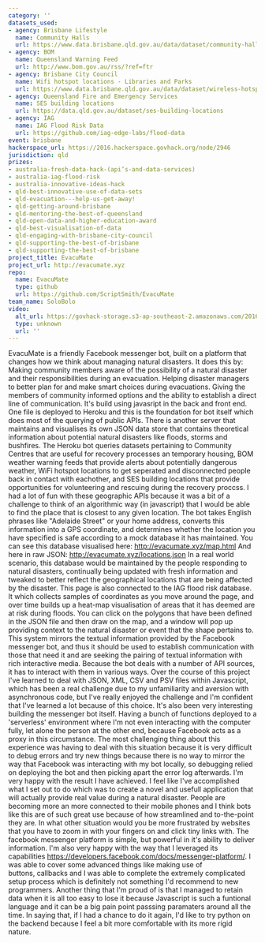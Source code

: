```yaml
---
category: ''
datasets_used:
- agency: Brisbane Lifestyle
  name: Community Halls
  url: https://www.data.brisbane.qld.gov.au/data/dataset/community-halls
- agency: BOM
  name: Queensland Warning Feed
  url: http://www.bom.gov.au/rss/?ref=ftr
- agency: Brisbane City Council
  name: Wifi hotspot locations - Libraries and Parks
  url: https://www.data.brisbane.qld.gov.au/data/dataset/wireless-hotspot-sites-libraries-and-parks/resource/9851b9fd-8a46-4268-9ece-4e45b143e8c9
- agency: Queensland Fire and Emergency Services
  name: SES building locations
  url: https://data.qld.gov.au/dataset/ses-building-locations
- agency: IAG
  name: IAG Flood Risk Data
  url: https://github.com/iag-edge-labs/flood-data
event: brisbane
hackerspace_url: https://2016.hackerspace.govhack.org/node/2946
jurisdiction: qld
prizes:
- australia-fresh-data-hack-(api’s-and-data-services)
- australia-iag-flood-risk
- australia-innovative-ideas-hack
- qld-best-innovative-use-of-data-sets
- qld-evacuation---help-us-get-away!
- qld-getting-around-brisbane
- qld-mentoring-the-best-of-queensland
- qld-open-data-and-higher-education-award
- qld-best-visualisation-of-data
- qld-engaging-with-brisbane-city-council
- qld-supporting-the-best-of-brisbane
- qld-supporting-the-best-of-brisbane
project_title: EvacuMate
project_url: http://evacumate.xyz
repo:
  name: EvacuMate
  type: github
  url: https://github.com/ScriptSmith/EvacuMate
team_name: SoloBolo
video:
  alt_url: https://govhack-storage.s3-ap-southeast-2.amazonaws.com/2016/out.mp4
  type: unknown
  url: ''
---
```


EvacuMate is a friendly Facebook messenger bot, built on a platform that changes how we think about managing natural disasters.
It does this by:
Making community members aware of the possibility of a natural disaster and their responsibilities during an evacuation.
Helping disaster managers to better plan for and make smart choices during evacuations.
Giving the members of community informed options and the ability to establish a direct line of communication.
It's build using javasript in the back and front end. One file is deployed to Heroku and this is the foundation for bot itself which does most of the querying of public APIs. There is another server that maintains and visualises its own JSON data store that contains theoretical information about potential natural disasters like floods, storms and bushfires.
The Heroku bot queries datasets pertaining to Community Centres that are useful for recovery processes an temporary housing, BOM weather warning feeds that provide alerts about potentially dangerous weather, WiFi hotspot locations to get seperated and disconnected people back in contact with eachother, and SES building locations that provide opportunities for volunteering and rescuing during the recovery proccss.
I had a lot of fun with these geographic APIs because it was a bit of a challenge to think of an algorithmic way (in javascript) that I would be able to find the place that is closest to any given location.
The bot takes English phrases like "Adelaide Street" or your home address, converts this information into a GPS coordinate, and determines whether the location you have specified is safe according to a mock database it has maintained.
You can see this database visualised here: http://evacumate.xyz/map.html
And here in raw JSON: http://evacumate.xyz/locations.json
In a real world scenario, this database would be maintained by the people responding to natural disasters, continually being updated with fresh information and tweaked to better reflect the geographical locations that are being affected by the disaster.
This page is also connected to the IAG flood risk database. It which collects samples of coordinates as you move around the page, and over time builds up a heat-map visualisation of areas that it has deemed are at risk during floods.
You can click on the polygons that have been defined in the JSON file and then draw on the map, and a window will pop up providing context to the natural disaster or event that the shape pertains to. This system mirrors the textual information provided by the Facebook messenger bot, and thus it should be used to establish communication with those that need it and are seeking the pairing of textual information with rich interactive media.
Because the bot deals with a number of API sources, it has to interact with them in various ways. Over the course of this project I've learned to deal with JSON, XML, CSV and PSV files within Javascript, which has been a real challenge due to my unfamiliarity and aversion with asynchronous code, but I've really enjoyed the challenge and I'm confident that I've learned a lot because of this choice.
It's also been very interesting building the messenger bot itself. Having a bunch of functions deployed to a 'serverless' environment where I'm not even interacting with the computer fully, let alone the person at the other end, because Facebook acts as a proxy in this circumstance. The most challenging thing about this experience was having to deal with this situation because it is very difficult to debug errors and try new things because there is no way to mirror the way that Facebook was interacting with my bot locally, so debugging relied on deploying the bot and then picking apart the error log afterwards.
I'm very happy with the result I have achieved. I feel like I've accomplished what I set out to do which was to create a novel and usefull application that will actually provide real value during a natural disaster. People are becoming more an more connected to their mobile phones and I think bots like this are of such great use because of how streamlined and to-the-point they are. In what other situation would you be more frustrated by websites that you have to zoom in with your fingers on and click tiny links with. The facebook messenger platform is simple, but powerful in it's ability to deliver information.
I'm also very happy with the way that I leveraged its capabilities https://developers.facebook.com/docs/messenger-platform/. I was able to cover some advanced things like making use of buttons, callbacks and I was able to complete the extremely complicated setup process which is definitely not something I'd recommend to new programmers. Another thing that I'm proud of is that I managed to retain data when it is all too easy to lose it because Javascript is such a funtional language and it can be a big pain point passsing paramaters around all the time. In saying that, if I had a chance to do it again, I'd like to try python on the backend because I feel a bit more comfortable with its more rigid nature.
